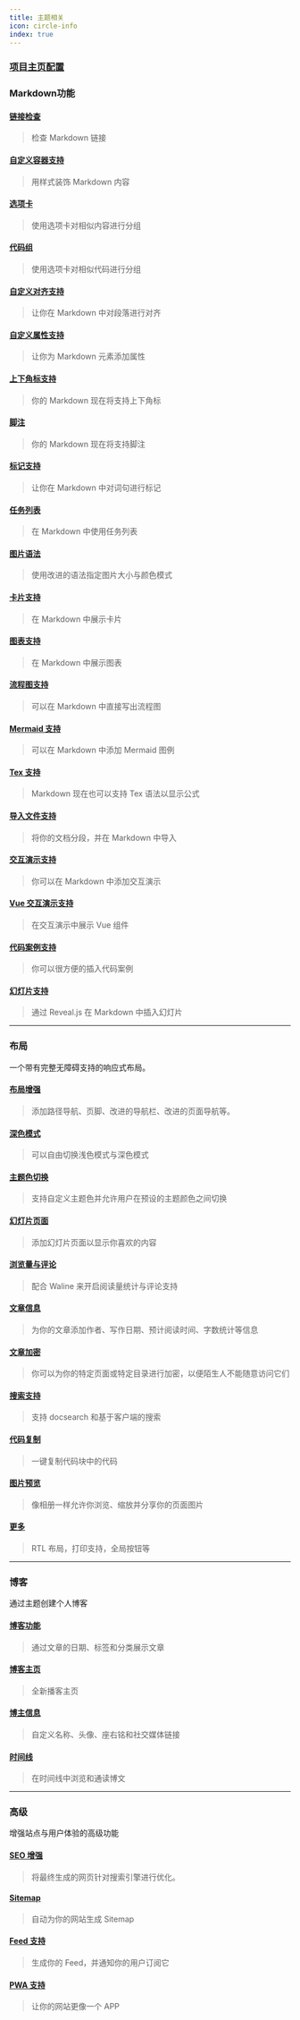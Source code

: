 ```yaml
---
title: 主题相关
icon: circle-info
index: true
---
```


### [项目主页配置](https://theme-hope.vuejs.press/zh/guide/layout/home/)

### Markdown功能

#### [链接检查](https://theme-hope.vuejs.press/zh/guide/markdown/others.html#link-check)

> 检查 Markdown 链接

#### [自定义容器支持](https://theme-hope.vuejs.press/zh/guide/markdown/container.html)

> 用样式装饰 Markdown 内容

#### [选项卡](https://theme-hope.vuejs.press/zh/guide/markdown/tabs.html)

> 使用选项卡对相似内容进行分组

#### [代码组](https://theme-hope.vuejs.press/zh/guide/markdown/code-tabs.html)

> 使用选项卡对相似代码进行分组

#### [自定义对齐支持](https://theme-hope.vuejs.press/zh/guide/markdown/align.html)

> 让你在 Markdown 中对段落进行对齐

#### [自定义属性支持](https://theme-hope.vuejs.press/zh/guide/markdown/attrs.html)

> 让你为 Markdown 元素添加属性

#### [上下角标支持](https://theme-hope.vuejs.press/zh/guide/markdown/sup-sub.html)

> 你的 Markdown 现在将支持上下角标

#### [脚注](https://theme-hope.vuejs.press/zh/guide/markdown/footnote.html)

> 你的 Markdown 现在将支持脚注

#### [标记支持](https://theme-hope.vuejs.press/zh/guide/markdown/mark.html)

> 让你在 Markdown 中对词句进行标记

#### [任务列表](https://theme-hope.vuejs.press/zh/guide/markdown/tasklist.html)

> 在 Markdown 中使用任务列表

#### [图片语法](https://theme-hope.vuejs.press/zh/guide/markdown/image.html)

> 使用改进的语法指定图片大小与颜色模式

#### [卡片支持](https://theme-hope.vuejs.press/zh/guide/markdown/card.html)

> 在 Markdown 中展示卡片

#### [图表支持](https://theme-hope.vuejs.press/zh/guide/markdown/chart.html)

> 在 Markdown 中展示图表

#### [流程图支持](https://theme-hope.vuejs.press/zh/guide/markdown/flowchart.html)

> 可以在 Markdown 中直接写出流程图

#### [Mermaid 支持](https://theme-hope.vuejs.press/zh/guide/markdown/mermaid.html)

> 可以在 Markdown 中添加 Mermaid 图例

#### [Tex 支持](https://theme-hope.vuejs.press/zh/guide/markdown/tex.html)

> Markdown 现在也可以支持 Tex 语法以显示公式

#### [导入文件支持](https://theme-hope.vuejs.press/zh/guide/markdown/include.html)

> 将你的文档分段，并在 Markdown 中导入

#### [交互演示支持](https://theme-hope.vuejs.press/zh/guide/markdown/playground.html)

> 你可以在 Markdown 中添加交互演示

#### [Vue 交互演示支持](https://theme-hope.vuejs.press/zh/guide/markdown/vue-playground.html)

> 在交互演示中展示 Vue 组件

#### [代码案例支持](https://theme-hope.vuejs.press/zh/guide/markdown/demo/)

> 你可以很方便的插入代码案例

#### [幻灯片支持](https://theme-hope.vuejs.press/zh/guide/markdown/revealjs/)

> 通过 Reveal.js 在 Markdown 中插入幻灯片
---

### 布局

 一个带有完整无障碍支持的响应式布局。

#### [布局增强](https://theme-hope.vuejs.press/zh/guide/layout/)

> 添加路径导航、页脚、改进的导航栏、改进的页面导航等。

#### [深色模式](https://theme-hope.vuejs.press/zh/guide/interface/darkmode.html)

> 可以自由切换浅色模式与深色模式

#### [主题色切换](https://theme-hope.vuejs.press/zh/guide/interface/theme-color.html)

> 支持自定义主题色并允许用户在预设的主题颜色之间切换

#### [幻灯片页面](https://theme-hope.vuejs.press/zh/guide/layout/slides)

> 添加幻灯片页面以显示你喜欢的内容

#### [浏览量与评论](https://theme-hope.vuejs.press/zh/guide/feature/comment.html)

> 配合 Waline 来开启阅读量统计与评论支持

#### [文章信息](https://theme-hope.vuejs.press/zh/guide/feature/page-info.html)

> 为你的文章添加作者、写作日期、预计阅读时间、字数统计等信息

#### [文章加密](https://theme-hope.vuejs.press/zh/guide/feature/encrypt.html)

> 你可以为你的特定页面或特定目录进行加密，以便陌生人不能随意访问它们

#### [搜索支持](https://theme-hope.vuejs.press/zh/guide/feature/search.html)

> 支持 docsearch 和基于客户端的搜索

#### [代码复制](https://theme-hope.vuejs.press/zh/guide/feature/copy-code.html)

> 一键复制代码块中的代码

#### [图片预览](https://theme-hope.vuejs.press/zh/guide/feature/photo-swipe.html)

> 像相册一样允许你浏览、缩放并分享你的页面图片

#### [更多](https://theme-hope.vuejs.press/zh/guide/interface/others.html)

> RTL 布局，打印支持，全局按钮等
---

### 博客

通过主题创建个人博客

#### [博客功能](https://theme-hope.vuejs.press/zh/guide/blog/intro.html)

> 通过文章的日期、标签和分类展示文章

#### [博客主页](https://theme-hope.vuejs.press/zh/guide/blog/home.html)

> 全新播客主页

#### [博主信息](https://theme-hope.vuejs.press/zh/guide/blog/blogger.html)

> 自定义名称、头像、座右铭和社交媒体链接

#### [时间线](https://theme-hope.vuejs.press/zh/guide/blog/timeline.html)

> 在时间线中浏览和通读博文
---

### 高级

增强站点与用户体验的高级功能

#### [SEO 增强](https://theme-hope.vuejs.press/zh/guide/advanced/seo.html)

> 将最终生成的网页针对搜索引擎进行优化。

#### [Sitemap](https://theme-hope.vuejs.press/zh/guide/advanced/sitemap.html)

> 自动为你的网站生成 Sitemap

#### [Feed 支持](https://theme-hope.vuejs.press/zh/guide/advanced/feed.html)

> 生成你的 Feed，并通知你的用户订阅它

#### [PWA 支持](https://theme-hope.vuejs.press/zh/guide/advanced/pwa.html)

> 让你的网站更像一个 APP
